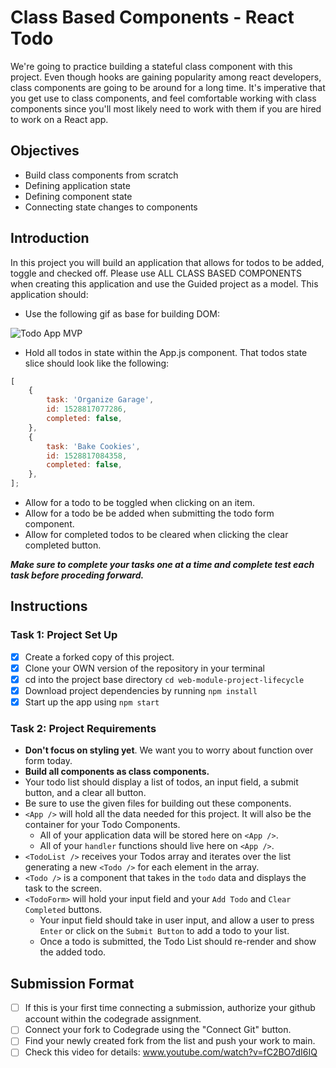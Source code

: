 # Class Based Components - React Todo

We're going to practice building a stateful class component with this project. Even though hooks are gaining popularity among react developers, class components are going to be around for a long time. It's imperative that you get use to class components, and feel comfortable working with class components since you'll most likely need to work with them if you are hired to work on a React app.

## Objectives

-   Build class components from scratch
-   Defining application state
-   Defining component state
-   Connecting state changes to components

## Introduction

In this project you will build an application that allows for todos to be added, toggle and checked off. Please use ALL CLASS BASED COMPONENTS when creating this application and use the Guided project as a model. This application should:

-   Use the following gif as base for building DOM:

![Todo App MVP](./todo.gif)

-   Hold all todos in state within the App.js component. That todos state slice should look like the following:

```js
[
	{
		task: 'Organize Garage',
		id: 1528817077286,
		completed: false,
	},
	{
		task: 'Bake Cookies',
		id: 1528817084358,
		completed: false,
	},
];
```

-   Allow for a todo to be toggled when clicking on an item.
-   Allow for a todo be be added when submitting the todo form component.
-   Allow for completed todos to be cleared when clicking the clear completed button.

**_Make sure to complete your tasks one at a time and complete test each task before proceding forward._**

## Instructions

### Task 1: Project Set Up

-   [x] Create a forked copy of this project.
-   [x] Clone your OWN version of the repository in your terminal
-   [x] cd into the project base directory `cd web-module-project-lifecycle`
-   [x] Download project dependencies by running `npm install`
-   [x] Start up the app using `npm start`

### Task 2: Project Requirements

-   **Don't focus on styling yet**. We want you to worry about function over form today.
-   **Build all components as class components.**
-   Your todo list should display a list of todos, an input field, a submit button, and a clear all button.
-   Be sure to use the given files for building out these components.
-   `<App />` will hold all the data needed for this project. It will also be the container for your Todo Components.
    -   All of your application data will be stored here on `<App />`.
    -   All of your `handler` functions should live here on `<App />`.
-   `<TodoList />` receives your Todos array and iterates over the list generating a new `<Todo />` for each element in the array.
-   `<Todo />` is a component that takes in the `todo` data and displays the task to the screen.
-   `<TodoForm>` will hold your input field and your `Add Todo` and `Clear Completed` buttons.
    -   Your input field should take in user input, and allow a user to press `Enter` or click on the `Submit Button` to add a todo to your list.
    -   Once a todo is submitted, the Todo List should re-render and show the added todo.

## Submission Format

-   [ ] If this is your first time connecting a submission, authorize your github account within the codegrade assignment.
-   [ ] Connect your fork to Codegrade using the "Connect Git" button.
-   [ ] Find your newly created fork from the list and push your work to main.
-   [ ] Check this video for details: www.youtube.com/watch?v=fC2BO7dI6IQ
